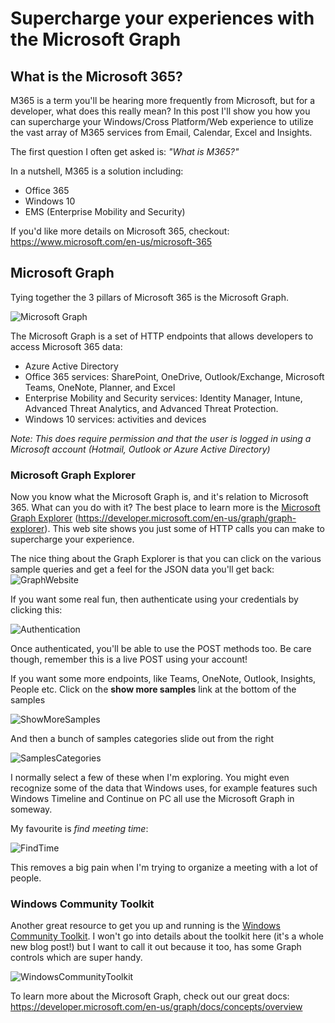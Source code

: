 # Supercharge your experiences with the Microsoft Graph

## What is the Microsoft 365?
M365 is a term you'll be hearing more frequently from Microsoft, but for a developer, what does this really mean? In this post I'll show you how you can supercharge your Windows/Cross Platform/Web experience to utilize the vast array of M365 services from Email, Calendar, Excel and Insights.

The first question I often get asked is: *"What is M365?"*

In a nutshell, M365 is a solution including:
* Office 365
* Windows 10
* EMS (Enterprise Mobility and Security)

If you'd like more details on Microsoft 365, checkout:
https://www.microsoft.com/en-us/microsoft-365


## Microsoft Graph
Tying together the 3 pillars of Microsoft 365 is the Microsoft Graph. 

![Microsoft Graph](/Assets/microsoft_graph.png)

The Microsoft Graph is a set of HTTP endpoints that allows developers to access Microsoft 365 data:
* Azure Active Directory
* Office 365 services: SharePoint, OneDrive, Outlook/Exchange, Microsoft Teams, OneNote, Planner, and Excel
* Enterprise Mobility and Security services: Identity Manager, Intune, Advanced Threat Analytics, and Advanced Threat Protection.
* Windows 10 services: activities and devices

*Note: This does require permission and that the user is logged in using a Microsoft account (Hotmail, Outlook or Azure Active Directory)*

### Microsoft Graph Explorer 
Now you know what the Microsoft Graph is, and it's relation to Microsoft 365. What can you do with it? The best place to learn more is the [Microsoft Graph Explorer](https://developer.microsoft.com/en-us/graph/graph-explorer) (https://developer.microsoft.com/en-us/graph/graph-explorer). This web site shows you just some of HTTP calls you can make to supercharge your experience.

The nice thing about the Graph Explorer is that you can click on the various sample queries and get a feel for the JSON data you'll get back: 
![GraphWebsite](/Assets/graphWebsite.png "Graph Website")

If you want some real fun, then authenticate using your credentials by clicking this:

![Authentication](/Assets/authenticationScreen.png "Authentication")

Once authenticated, you'll be able to use the POST methods too. Be care though, remember this is a live POST using your account!

 If you want some more endpoints, like Teams, OneNote, Outlook, Insights, People etc. Click on the **show more samples** link at the bottom of the samples

![ShowMoreSamples](/Assets/showMoreSamples.png "Show more samples")

And then a bunch of samples categories slide out from the right

![SamplesCategories](/Assets/sampleCategories.png "Sample categories")

I normally select a few of these when I'm exploring. You might even recognize some of the data that Windows uses, for example features such Windows Timeline and Continue on PC all use the Microsoft Graph in someway.

My favourite is *find meeting time*:

![FindTime](/Assets/findTime.png "Find time")

This removes a big pain when I'm trying to organize a meeting with a lot of people.

### Windows Community Toolkit
Another great resource to get you up and running is the [Windows Community Toolkit](https://aka.ms/windowstoolkit
). I won't go into details about the toolkit here (it's a whole new blog post!) but I want to call it out because it too, has some Graph controls which are super handy.

![WindowsCommunityToolkit](/Assets/toolkit.png " Graph Controls")


To learn more about the Microsoft Graph, check out our great docs:
https://developer.microsoft.com/en-us/graph/docs/concepts/overview
